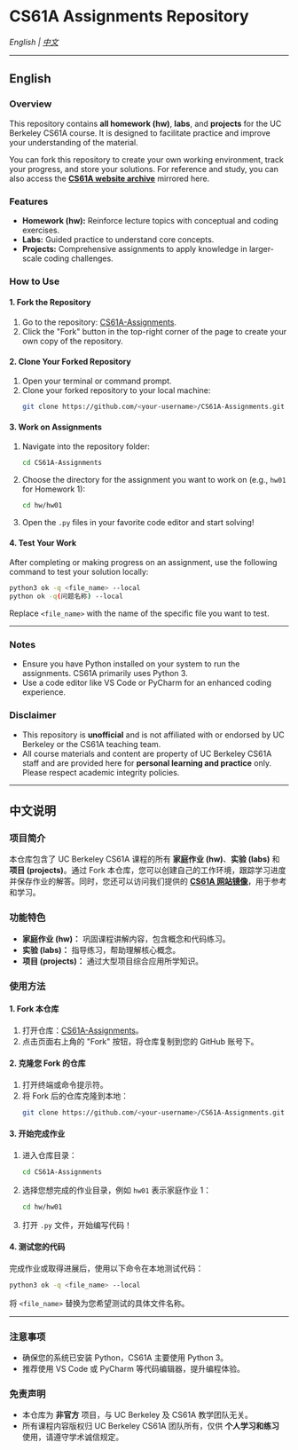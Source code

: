# CS61A Assignments Repository

*English | [中文](#中文说明)*

---

## English

### Overview
This repository contains **all homework (hw)**, **labs**, and **projects** for the UC Berkeley CS61A course. It is designed to facilitate practice and improve your understanding of the material.

You can fork this repository to create your own working environment, track your progress, and store your solutions. For reference and study, you can also access the [**CS61A website archive**](https://insideempire.github.io/CS61A-Website-Archive/) mirrored here.

### Features
- **Homework (hw):** Reinforce lecture topics with conceptual and coding exercises.
- **Labs:** Guided practice to understand core concepts.
- **Projects:** Comprehensive assignments to apply knowledge in larger-scale coding challenges.

### How to Use

#### 1. Fork the Repository
1. Go to the repository: [CS61A-Assignments](https://github.com/InsideEmpire/CS61A-Assignments).
2. Click the "Fork" button in the top-right corner of the page to create your own copy of the repository.

#### 2. Clone Your Forked Repository
1. Open your terminal or command prompt.
2. Clone your forked repository to your local machine:
   ```bash
   git clone https://github.com/<your-username>/CS61A-Assignments.git
   ```

#### 3. Work on Assignments
1. Navigate into the repository folder:
   ```bash
   cd CS61A-Assignments
   ```
2. Choose the directory for the assignment you want to work on (e.g., `hw01` for Homework 1):
   ```bash
   cd hw/hw01
   ```
3. Open the `.py` files in your favorite code editor and start solving!

#### 4. Test Your Work
After completing or making progress on an assignment, use the following command to test your solution locally:
```bash
python3 ok -q <file_name> --local
python ok -q(问题名称) --local
```
Replace `<file_name>` with the name of the specific file you want to test.

---

### Notes
- Ensure you have Python installed on your system to run the assignments. CS61A primarily uses Python 3.
- Use a code editor like VS Code or PyCharm for an enhanced coding experience.

### Disclaimer
- This repository is **unofficial** and is not affiliated with or endorsed by UC Berkeley or the CS61A teaching team.
- All course materials and content are property of UC Berkeley CS61A staff and are provided here for **personal learning and practice** only. Please respect academic integrity policies.

---

## 中文说明

### 项目简介
本仓库包含了 UC Berkeley CS61A 课程的所有 **家庭作业 (hw)**、**实验 (labs)** 和 **项目 (projects)**。通过 Fork 本仓库，您可以创建自己的工作环境，跟踪学习进度并保存作业的解答。同时，您还可以访问我们提供的 [**CS61A 网站镜像**](https://insideempire.github.io/CS61A-Website-Archive/)，用于参考和学习。


### 功能特色
- **家庭作业 (hw)：** 巩固课程讲解内容，包含概念和代码练习。
- **实验 (labs)：** 指导练习，帮助理解核心概念。
- **项目 (projects)：** 通过大型项目综合应用所学知识。

### 使用方法

#### 1. Fork 本仓库
1. 打开仓库：[CS61A-Assignments](https://github.com/InsideEmpire/CS61A-Assignments)。
2. 点击页面右上角的 "Fork" 按钮，将仓库复制到您的 GitHub 账号下。

#### 2. 克隆您 Fork 的仓库
1. 打开终端或命令提示符。
2. 将 Fork 后的仓库克隆到本地：
   ```bash
   git clone https://github.com/<your-username>/CS61A-Assignments.git
   ```

#### 3. 开始完成作业
1. 进入仓库目录：
   ```bash
   cd CS61A-Assignments
   ```
2. 选择您想完成的作业目录，例如 `hw01` 表示家庭作业 1：
   ```bash
   cd hw/hw01
   ```
3. 打开 `.py` 文件，开始编写代码！

#### 4. 测试您的代码
完成作业或取得进展后，使用以下命令在本地测试代码：
```bash
python3 ok -q <file_name> --local
```
将 `<file_name>` 替换为您希望测试的具体文件名称。

---

### 注意事项
- 确保您的系统已安装 Python，CS61A 主要使用 Python 3。
- 推荐使用 VS Code 或 PyCharm 等代码编辑器，提升编程体验。

### 免责声明
- 本仓库为 **非官方** 项目，与 UC Berkeley 及 CS61A 教学团队无关。
- 所有课程内容版权归 UC Berkeley CS61A 团队所有，仅供 **个人学习和练习** 使用，请遵守学术诚信规定。
  